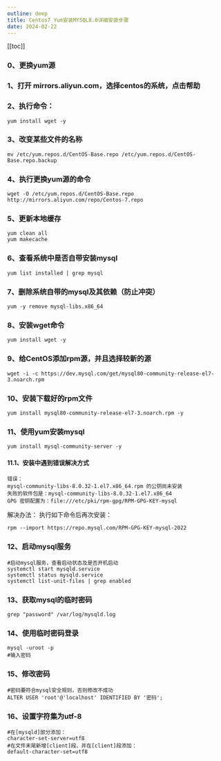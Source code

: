 ```yaml
---
outline: deep
title: Centos7 Yum安装MYSQL8.0详细安装步骤
date: 2024-02-22
---
```


[[toc]]

### 0、更换yum源

### 1、打开 mirrors.aliyun.com，选择centos的系统，点击帮助

### 2、执行命令：
```
yum install wget -y
```
### 3、改变某些文件的名称
```
mv /etc/yum.repos.d/CentOS-Base.repo /etc/yum.repos.d/CentOS-Base.repo.backup
```
### 4、执行更换yum源的命令
```
wget -O /etc/yum.repos.d/CentOS-Base.repo http://mirrors.aliyun.com/repo/Centos-7.repo
```
### 5、更新本地缓存
```
yum clean all
yum makecache
```

### 6、查看系统中是否自带安装mysql
```
yum list installed | grep mysql
```
### 7、删除系统自带的mysql及其依赖（防止冲突）
```
yum -y remove mysql-libs.x86_64
```
### 8、安装wget命令
```
yum install wget -y
```
### 9、给CentOS添加rpm源，并且选择较新的源
```
wget -i -c https://dev.mysql.com/get/mysql80-community-release-el7-3.noarch.rpm
```
### 10、安装下载好的rpm文件
```
yum install mysql80-community-release-el7-3.noarch.rpm -y
```
### 11、使用yum安装mysql
```
yum install mysql-community-server -y
```
#### 11.1、安装中遇到错误解决方式
```
错误：
mysql-community-libs-8.0.32-1.el7.x86_64.rpm 的公钥尚未安装
失败的软件包是：mysql-community-libs-8.0.32-1.el7.x86_64
GPG 密钥配置为：file:///etc/pki/rpm-gpg/RPM-GPG-KEY-mysql
```
解决办法：
执行如下命令后再次安装：
```
rpm --import https://repo.mysql.com/RPM-GPG-KEY-mysql-2022
```
### 12、启动mysql服务
```
#启动mysql服务，查看启动状态及是否开机启动
systemctl start mysqld.service
systemctl status mysqld.service
systemctl list-unit-files | grep enabled
```
### 13、获取mysql的临时密码
```
grep "password" /var/log/mysqld.log
```
### 14、使用临时密码登录
```
mysql -uroot -p
#输入密码
```
### 15、修改密码
```
#密码要符合mysql安全规则，否则修改不成功
ALTER USER 'root'@'localhost' IDENTIFIED BY '密码';
```
### 16、设置字符集为utf-8
```
#在[mysqld]部分添加：
character-set-server=utf8
#在文件末尾新增[client]段，并在[client]段添加：
default-character-set=utf8
```
